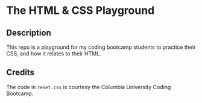 # The HTML & CSS Playground

## Description

This repo is a playground for my coding bootcamp students to practice their CSS, and how it relates to their HTML.

## Credits

The code in `reset.css` is courtesy the Columbia University Coding Bootcamp.